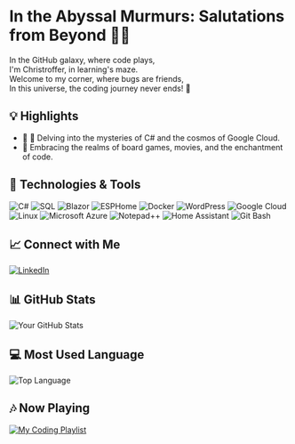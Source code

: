 # In the Abyssal Murmurs: Salutations from Beyond 🐙👋

In the GitHub galaxy, where code plays,  
I'm Christroffer, in learning's maze.  
Welcome to my corner, where bugs are friends,  
In this universe, the coding journey never ends! 🚀

## 💡 Highlights

- 🔭 🌌 Delving into the mysteries of C# and the cosmos of Google Cloud.
- 🎲 Embracing the realms of board games, movies, and the enchantment of code.

## 🧰 Technologies & Tools

![C#](https://img.shields.io/badge/C%23-239120?style=for-the-badge&logo=c-sharp&logoColor=white&logoWidth=40)
![SQL](https://img.shields.io/badge/SQL-%2300f.svg?style=for-the-badge&logo=sqlite&logoColor=white&logoWidth=40)
![Blazor](https://img.shields.io/badge/Blazor-%2314354C.svg?style=for-the-badge&logo=blazor&logoColor=white&logoWidth=40)
![ESPHome](https://img.shields.io/badge/ESPHome-%2300AFF0.svg?style=for-the-badge&logo=esphome&logoColor=white&logoWidth=40)
![Docker](https://img.shields.io/badge/Docker-%232496ED.svg?style=for-the-badge&logo=docker&logoColor=white&logoWidth=40)
![WordPress](https://img.shields.io/badge/WordPress-%2321759B.svg?style=for-the-badge&logo=wordpress&logoColor=white&logoWidth=40)
![Google Cloud](https://img.shields.io/badge/Google%20Cloud-%234285F4.svg?style=for-the-badge&logo=google-cloud&logoColor=white&logoWidth=40)
![Linux](https://img.shields.io/badge/Linux-%23FCC624.svg?style=for-the-badge&logo=linux&logoColor=black&logoWidth=40)
![Microsoft Azure](https://img.shields.io/badge/Microsoft%20Azure-%230078D4.svg?style=for-the-badge&logo=microsoft-azure&logoColor=white&logoWidth=40)
![Notepad++](https://img.shields.io/badge/Notepad++-%2300599C.svg?style=for-the-badge&logo=notepad%2B%2B&logoColor=white&logoWidth=40)
![Home Assistant](https://img.shields.io/badge/Home%20Assistant-%23F7C547.svg?style=for-the-badge&logo=home-assistant&logoColor=white&logoWidth=40)
![Git Bash](https://img.shields.io/badge/Git%20Bash-%23F05032.svg?style=for-the-badge&logo=git&logoColor=white&logoWidth=40)

## 📈 Connect with Me

[![LinkedIn](https://img.shields.io/badge/LinkedIn-ChristofferJansson-blue)](https://www.linkedin.com/in/christoffer-jansson-data/)

## 📊 GitHub Stats

![Your GitHub Stats](https://github-readme-stats.vercel.app/api?username=Chr-Jan&show_icons=true&hide=contribs,prs&theme=radical)

## 💻 Most Used Language

![Top Language](https://img.shields.io/github/languages/top/Chr-Jan/Chr-Jan?style=for-the-badge)


## 🎶 Now Playing

[![My Coding Playlist](https://img.shields.io/badge/Spotify-My%20Coding%20Playlist-green?logo=spotify)](https://open.spotify.com/playlist/5hh4mtekEJnKxU6gTyDoMR?si=6a3677c50c8b4207)
